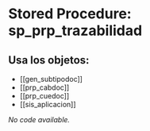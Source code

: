 # Stored Procedure: sp_prp_trazabilidad

## Usa los objetos:
- [[gen_subtipodoc]]
- [[prp_cabdoc]]
- [[prp_cuedoc]]
- [[sis_aplicacion]]

*No code available.*
